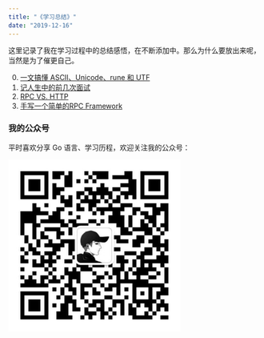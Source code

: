 ```yaml
---
title: "《学习总结》"
date: "2019-12-16"
---
```


这里记录了我在学习过程中的总结感悟，在不断添加中。那么为什么要放出来呢，当然是为了催更自己。

0. [一文搞懂 ASCII、Unicode、rune 和 UTF](/posts/summary/ascii-unicode-utf)
1. [记人生中的前几次面试](/posts/interview/2020-12-interview)
2. [RPC VS. HTTP](/posts/rpc/rpcVShttp)
3. [手写一个简单的RPC Framework](/post/rpc/rpcg)

### 我的公众号

平时喜欢分享 Go 语言、学习历程，欢迎关注我的公众号：

![image](https://github.com/sh1luo/sh1luo.github.io/blob/master/qrcode_for_gh.jpg)